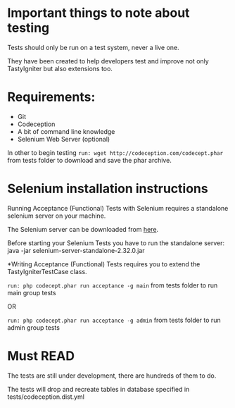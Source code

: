 Important things to note about testing
=====================
Tests should only be run on a test system, never a live one.

They have been created to help developers test and improve not only TastyIgniter but also extensions too.

Requirements:
=====================
* Git
* Codeception
* A bit of command line knowledge
* Selenium Web Server (optional)

In other to begin testing `run: wget http://codeception.com/codecept.phar` from tests folder to download and save the phar archive.


Selenium installation instructions
=====================
Running Acceptance (Functional) Tests with Selenium requires a standalone selenium server on your machine. 

The Selenium server can be downloaded from [here](http://docs.seleniumhq.org/download/). 

Before starting your Selenium Tests you have to run the standalone server: java -jar selenium-server-standalone-2.32.0.jar 

*Writing Acceptance (Functional) Tests requires you to extend the TastyIgniterTestCase class.

`run: php codecept.phar run acceptance -g main` from tests folder to run main group tests

OR

`run: php codecept.phar run acceptance -g admin` from tests folder to run admin group tests

Must READ
=====================
The tests are still under development, there are hundreds of them to do.

The tests will drop and recreate tables in database specified in tests/codeception.dist.yml

